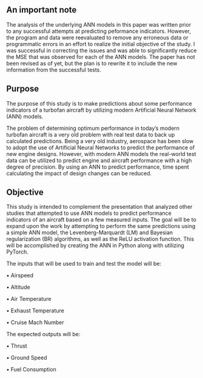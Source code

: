 ## An important note 

The analysis of the underlying ANN models in this paper was written prior to any successful attempts at predicting peformance indicators. However, the program and data were reevaluated to remove any erroneous data or programmatic errors in an effort to realize the initial objective of the study. I was successful in correcting the issues and was able to significantly reduce the MSE that was observed for each of the ANN models. The paper has not been revised as of yet, but the plan is to rewrite it to include the new information from the successful tests.

## Purpose 
The purpose of this study is to make
predictions about some performance indicators of a
turbofan aircraft by utilizing modern Artificial Neural
Network (ANN) models.

The problem of determining optimum performance in
today’s modern turbofan aircraft is a very old
problem with real test data to back up calculated
predictions. Being a very old industry, aerospace has
been slow to adopt the use of Artificial Neural
Networks to predict the performance of new engine
designs. However, with modern ANN models the
real-world test data can be utilized to predict engine
and aircraft performance with a high degree of
precision. By using an ANN to predict performance,
time spent calculating the impact of design changes
can be reduced.

## Objective

This study is intended to complement the
presentation that analyzed other studies that
attempted to use ANN models to predict performance
indicators of an aircraft based on a few measured
inputs. The goal will be to expand upon the work by
attempting to perform the same predictions using a
simple ANN model, the Levenberg-Marquardt (LM)
and Bayesian regularization (BR) algorithms, as well
as the ReLU activation function. This will be
accomplished by creating the ANN in Python along
with utilizing PyTorch.

The inputs that will be used to train and test the
model will be:

• Airspeed

• Altitude

• Air Temperature

• Exhaust Temperature

• Cruise Mach Number

The expected outputs will be:

• Thrust

• Ground Speed

• Fuel Consumption
